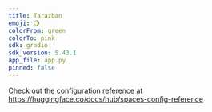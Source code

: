 ```yaml
---
title: Tarazban
emoji: 🌖
colorFrom: green
colorTo: pink
sdk: gradio
sdk_version: 5.43.1
app_file: app.py
pinned: false
---
```


Check out the configuration reference at https://huggingface.co/docs/hub/spaces-config-reference

